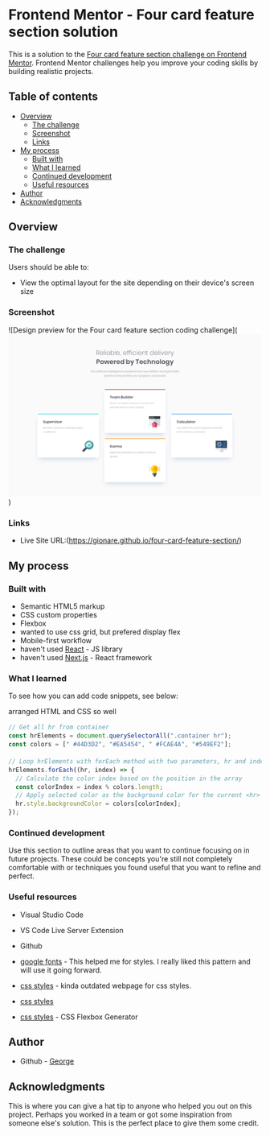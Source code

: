 # Frontend Mentor - Four card feature section solution

This is a solution to the [Four card feature section challenge on Frontend Mentor](https://www.frontendmentor.io/challenges/four-card-feature-section-weK1eFYK). Frontend Mentor challenges help you improve your coding skills by building realistic projects.

## Table of contents

- [Overview](#overview)
  - [The challenge](#the-challenge)
  - [Screenshot](#screenshot)
  - [Links](#links)
- [My process](#my-process)
  - [Built with](#built-with)
  - [What I learned](#what-i-learned)
  - [Continued development](#continued-development)
  - [Useful resources](#useful-resources)
- [Author](#author)
- [Acknowledgments](#acknowledgments)

## Overview

### The challenge

Users should be able to:

- View the optimal layout for the site depending on their device's screen size

### Screenshot

![Design preview for the Four card feature section coding challenge](![Alt text](design/desktop-design.jpg))

### Links

- Live Site URL:(https://gionare.github.io/four-card-feature-section/)

## My process

### Built with

- Semantic HTML5 markup
- CSS custom properties
- Flexbox
- wanted to use css grid, but prefered display flex
- Mobile-first workflow
- haven't used [React](https://reactjs.org/) - JS library
- haven't used [Next.js](https://nextjs.org/) - React framework

### What I learned

To see how you can add code snippets, see below:

arranged HTML and CSS so well

```js
// Get all hr from container
const hrElements = document.querySelectorAll(".container hr");
const colors = [" #44D3D2", "#EA5454", " #FCAE4A", "#549EF2"];

// Loop hrElements with forEach method with two parameters, hr and index.
hrElements.forEach((hr, index) => {
  // Calculate the color index based on the position in the array
  const colorIndex = index % colors.length;
  // Apply selected color as the background color for the current <hr> in the iteration.
  hr.style.backgroundColor = colors[colorIndex];
});
```

### Continued development

Use this section to outline areas that you want to continue focusing on in future projects. These could be concepts you're still not completely comfortable with or techniques you found useful that you want to refine and perfect.

### Useful resources

- Visual Studio Code
- VS Code Live Server Extension
- Github
- [google fonts](<url("https://fonts.googleapis.com/css2?family=Hanken+Grotesk:ital,wght@0,500;0,700;0,800;1,500;1,700;1,800&family=Poppins:wght@200;400;600&family=Red+Hat+Display:wght@300;500;700;900&display=swap");>) - This helped me for styles. I really liked this pattern and will use it going forward.
- [css styles](https://cssgenerator.org) - kinda outdated webpage for css styles.
- [css styles](https://www.cssportal.com/css-flexbox-generator/)

- [css styles](https://cssgenerator.org/border-radius-css-generator.html) - CSS Flexbox
  Generator

## Author

- Github - [George](https://gionare.github.io/four-card-feature-section/)

## Acknowledgments

This is where you can give a hat tip to anyone who helped you out on this project. Perhaps you worked in a team or got some inspiration from someone else's solution. This is the perfect place to give them some credit.
